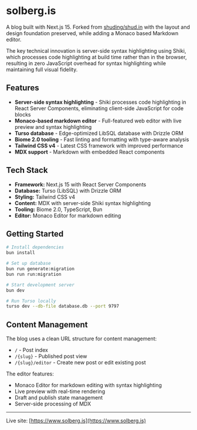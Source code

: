 # solberg.is

A blog built with Next.js 15. Forked from [shuding/shud.in](https://github.com/shuding/shud.in) with the layout and design foundation preserved, while adding a Monaco based Markdown editor.

The key technical innovation is server-side syntax highlighting using Shiki, which processes code highlighting at build time rather than in the browser, resulting in zero JavaScript overhead for syntax highlighting while maintaining full visual fidelity.

## Features

- **Server-side syntax highlighting** - Shiki processes code highlighting in React Server Components, eliminating client-side JavaScript for code blocks
- **Monaco-based markdown editor** - Full-featured web editor with live preview and syntax highlighting
- **Turso database** - Edge-optimized LibSQL database with Drizzle ORM
- **Biome 2.0 tooling** - Fast linting and formatting with type-aware analysis
- **Tailwind CSS v4** - Latest CSS framework with improved performance
- **MDX support** - Markdown with embedded React components

## Tech Stack

- **Framework:** Next.js 15 with React Server Components
- **Database:** Turso (LibSQL) with Drizzle ORM
- **Styling:** Tailwind CSS v4
- **Content:** MDX with server-side Shiki syntax highlighting
- **Tooling:** Biome 2.0, TypeScript, Bun
- **Editor:** Monaco Editor for markdown editing

## Getting Started

```bash
# Install dependencies
bun install

# Set up database
bun run generate:migration
bun run run:migration

# Start development server
bun dev

# Run Turso locally
turso dev --db-file database.db --port 9797
```

## Content Management

The blog uses a clean URL structure for content management:

- `/` - Post index
- `/{slug}` - Published post view
- `/{slug}/editor` - Create new post or edit existing post

The editor features:

- Monaco Editor for markdown editing with syntax highlighting
- Live preview with real-time rendering
- Draft and publish state management
- Server-side processing of MDX

---

Live site: [https://www.solberg.is](https://www.solberg.is)
